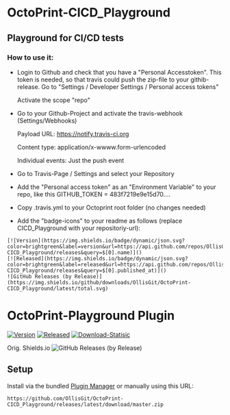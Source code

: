 # OctoPrint-CICD_Playground
## Playground for CI/CD tests
### How to use it:

- Login to Github and check that you have a "Personal Accesstoken". This token is needed, so that travis could push the zip-file to your githib-release.
Go to "Settings / Developer Settings / Personal access tokens"
    
    Activate the scope "repo"

- Go to your Github-Project and activate the travis-webhook (Settings/Webhooks)
    
    Payload URL: https://notify.travis-ci.org

    Content type: application/x-wwww.form-urlencoded
    
    Individual events: Just the push event


- Go to Travis-Page / Settings and select your Repository 

- Add the "Personal access token" as an "Environment Variable" to your repo, like this
    GITHUB_TOKEN = 483f7219e9e15d70....

- Copy .travis.yml to your Octoprint root folder (no changes needed)

- Add the "badge-icons" to your readme as follows (replace CICD_Playground with your repositoriy-url):
```
[![Version](https://img.shields.io/badge/dynamic/json.svg?color=brightgreen&label=version&url=https://api.github.com/repos/OllisGit/OctoPrint-CICD_Playground/releases&query=$[0].name)]()
[![Released](https://img.shields.io/badge/dynamic/json.svg?color=brightgreen&label=released&url=https://api.github.com/repos/OllisGit/OctoPrint-CICD_Playground/releases&query=$[0].published_at)]()
![GitHub Releases (by Release)](https://img.shields.io/github/downloads/OllisGit/OctoPrint-CICD_Playground/latest/total.svg)
```


# OctoPrint-Playground Plugin
[![Version](https://img.shields.io/badge/dynamic/json.svg?color=brightgreen&label=version&url=https://api.github.com/repos/OllisGit/OctoPrint-CICD_Playground/releases&query=$[0].name)]()
[![Released](https://img.shields.io/badge/dynamic/json.svg?color=brightgreen&label=released&url=https://api.github.com/repos/OllisGit/OctoPrint-CICD_Playground/releases&query=$[0].published_at)]()
[![Download-Statisic](https://img.shields.io/badge/dynamic/json.svg?color=brightgreen&label=downloads&query=%24%5B0%5D.assets%5B0%5D.download_count&url=https%3A%2F%2Fapi.github.com%2Frepos%2FOllisGit%2FOctoPrint-CICD_Playground%2Freleases)]()

Orig. Shields.io ![GitHub Releases (by Release)](https://img.shields.io/github/downloads/OllisGit/OctoPrint-CICD_Playground/latest/total.svg)

## Setup

Install via the bundled [Plugin Manager](https://github.com/foosel/OctoPrint/wiki/Plugin:-Plugin-Manager)
or manually using this URL:

    https://github.com/OllisGit/OctoPrint-CICD_Playground/releases/latest/download/master.zip

